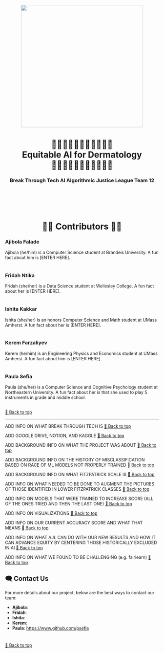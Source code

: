 <!-- HEADER -->
<div align="center">
  <img src="https://media.glamour.com/photos/5b9a4ffed4057a0ec3d2deee/16:9/w_800,h_450,c_limit/fenty-river.gif" height=400>
  <h1>
    🫶🏻🫶🫶🏼🫶🏽🫶🏾🫶🏿<br>Equitable AI for Dermatology<br>🫶🏿🫶🏾🫶🏽🫶🏼🫶🫶🏻
    <h3>Break Through Tech AI Algorithmic Justice League Team 12</h3>
    </h1>
  <br><br><br><br>
</div>


<!-- CONTRIBUTORS -->
<div align="center">
  <h1>
    🤝🏿 Contributors 🤝🏿
    </h1>
</div>



### Ajibola Falade
Ajibola (he/him) is a Computer Science student at Brandeis University. A fun fact about him is [ENTER HERE].
<br><br>
### Fridah Ntika
Fridah (she/her) is a Data Science student at Wellesley College. A fun fact about her is [ENTER HERE].
<br><br>
### Ishita Kakkar
Ishita (she/her) is an honors Computer Science and Math student at UMass Amherst. A fun fact about her is [ENTER HERE].
<br><br>
### Kerem Farzaliyev
Kerem (he/him) is an Engineering Physics and Economics student at UMass Amherst. A fun fact about him is [ENTER HERE].
<br><br>
### Paula Sefia
Paula (she/her) is a Computer Science and Cognitive Psychology student at Northeastern University. A fun fact about her is that she used to play 5 instruments in grade and middle school.
<br><br>

[🔼 Back to top](#top)

---


<!-- BREAK THROUGH TECH -->
ADD INFO ON WHAT BREAK THROUGH TECH IS
[🔼 Back to top](#top)

<!-- RESOURCES -->
ADD GOOGLE DRIVE, NOTION, AND KAGGLE
[🔼 Back to top](#top)

<!-- BACKROUND -->
ADD BACKGROUND INFO ON WHAT THE PROJECT WAS ABOUT
[🔼 Back to top](#top)

<!-- HISTORY OF MISCLASSIFICATION -->
ADD BACKGROUND INFO ON THE HISTORY OF MISCLASSIFICATION BASED ON RACE OF ML MODELS NOT PROPERLY TRAINED
[🔼 Back to top](#top)

<!-- FITZPATRICK SCALE -->
ADD BACKGROUND INFO ON WHAT FITZPATRICK SCALE IS
[🔼 Back to top](#top)

<!-- DATA MANIPULATION STRATEGIES -->
ADD INFO ON WHAT NEEDED TO BE DONE TO AUGMENT THE PICTURES OF THOSE IDENTIFIED IN LOWER FITZPATRICK CLASSES
[🔼 Back to top](#top)

<!-- MODEL -->
ADD INFO ON MODELS THAT WERE TRAINED TO INCREASE SCORE (ALL OF THE ONES TRIED AND THEN THE LAST ONE)
[🔼 Back to top](#top)

<!-- VISUALIZATIONS -->
ADD INFO ON VISUALIZATIONS
[🔼 Back to top](#top)

<!-- ACCURACY SCORE -->
ADD INFO ON OUR CURRENT ACCURACY SCORE AND WHAT THAT MEANS
[🔼 Back to top](#top)

<!-- FUTURE AJL DIRECTIVES -->
ADD INFO ON WHAT AJL CAN DO WITH OUR NEW RESULTS AND HOW IT CAN ADVANCE EQUITY BY CENTERING THOSE HISTORICALLY EXCLUDED IN AI
[🔼 Back to top](#top)

<!-- CHALLENGES/LIMITATIONS -->
ADD INFO ON WHAT WE FOUND TO BE CHALLENGING (e.g. fairlearn)
[🔼 Back to top](#top)

<!-- CONTACT US -->
## 🗨️ Contact Us

For more details about our project, below are the best ways to contact our team:

- **Ajibola**:
- **Fridah**:
- **Ishita**:
- **Kerem**:
- **Paula**: https://www.github.com/psefia
#
[🔼 Back to top](#top)
